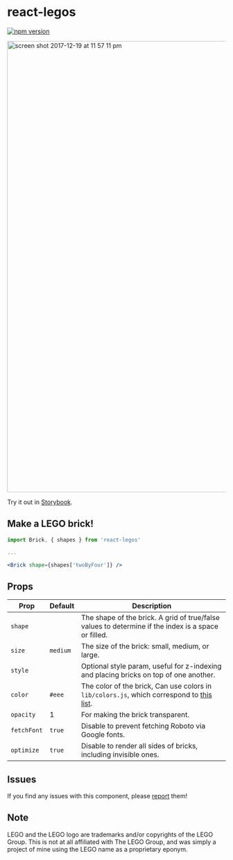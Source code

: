 # react-legos

[![npm version](https://badge.fury.io/js/react-legos.svg)](https://badge.fury.io/js/react-legos)

<img width="1041" alt="screen shot 2017-12-19 at 11 57 11 pm" src="https://user-images.githubusercontent.com/3171252/34193282-82468e80-e518-11e7-8b0c-c30ff0d6112e.png">

Try it out in [Storybook](https://bryce.io/react-legos).

## Make a LEGO brick!

```jsx
import Brick, { shapes } from 'react-legos'

...

<Brick shape={shapes['twoByFour']} />
```

## Props

Prop | Default | Description
---- | ------- | -----------
`shape` || The shape of the brick. A grid of true/false values to determine if the index is a space or filled.
`size` | `medium` | The size of the brick: small, medium, or large.
`style` || Optional style param, useful for z-indexing and placing bricks on top of one another.
`color` | `#eee` | The color of the brick, Can use colors in `lib/colors.js`, which correspond to [this list](http://www.peeron.com/cgi-bin/invcgis/colorguide.cgi).
`opacity` | 1 | For making the brick transparent.
`fetchFont` | `true` | Disable to prevent fetching Roboto via Google fonts.
`optimize` | `true` | Disable to render all sides of bricks, including invisible ones.

## Issues

If you find any issues with this component, please [report](https://github.com/brycedorn/react-legos/issues) them!

## Note

LEGO and the LEGO logo are trademarks and/or copyrights of the LEGO Group. This is not at all affiliated with The LEGO Group, and was simply a project of mine using the LEGO name as a proprietary eponym.
